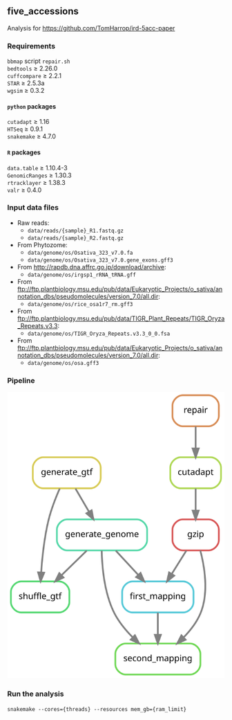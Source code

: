 ## five_accessions

Analysis for https://github.com/TomHarrop/ird-5acc-paper

### Requirements

`bbmap` script `repair.sh`  
`bedtools` ≥ 2.26.0   
`cuffcompare` ≥ 2.2.1  
`STAR` ≥ 2.5.3a  
`wgsim` ≥ 0.3.2  

#### `python` packages

`cutadapt` ≥ 1.16  
`HTSeq` ≥ 0.9.1  
`snakemake` ≥ 4.7.0  

#### `R` packages

`data.table` ≥ 1.10.4-3  
`GenomicRanges` ≥ 1.30.3  
`rtracklayer` ≥ 1.38.3  
`valr` ≥ 0.4.0  

### Input data files

- Raw reads:
    + `data/reads/{sample}_R1.fastq.gz`
    + `data/reads/{sample}_R2.fastq.gz`
- From Phytozome:
    + `data/genome/os/Osativa_323_v7.0.fa`
    + `data/genome/os/Osativa_323_v7.0.gene_exons.gff3`
- From http://rapdb.dna.affrc.go.jp/download/archive:
    + `data/genome/os/irgsp1_rRNA_tRNA.gff`
- From ftp://ftp.plantbiology.msu.edu/pub/data/Eukaryotic_Projects/o_sativa/annotation_dbs/pseudomolecules/version_7.0/all.dir:
    + `data/genome/os/rice_osa1r7_rm.gff3`
- From ftp://ftp.plantbiology.msu.edu/pub/data/TIGR_Plant_Repeats/TIGR_Oryza_Repeats.v3.3:
    + `data/genome/os/TIGR_Oryza_Repeats.v3.3_0_0.fsa`
- From ftp://ftp.plantbiology.msu.edu/pub/data/Eukaryotic_Projects/o_sativa/annotation_dbs/pseudomolecules/version_7.0/all.dir:
    + `data/genome/os/osa.gff3`

### Pipeline

![](dag/dag.svg)

### Run the analysis

`snakemake --cores={threads} --resources mem_gb={ram_limit}`
